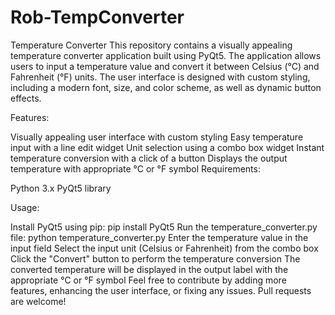 # Rob-TempConverter
Temperature Converter
This repository contains a visually appealing temperature converter application built using PyQt5. The application allows users to input a temperature value and convert it between Celsius (°C) and Fahrenheit (°F) units. The user interface is designed with custom styling, including a modern font, size, and color scheme, as well as dynamic button effects.

Features:

Visually appealing user interface with custom styling
Easy temperature input with a line edit widget
Unit selection using a combo box widget
Instant temperature conversion with a click of a button
Displays the output temperature with appropriate °C or °F symbol
Requirements:

Python 3.x
PyQt5 library

Usage:

Install PyQt5 using pip: pip install PyQt5
Run the temperature_converter.py file: python temperature_converter.py
Enter the temperature value in the input field
Select the input unit (Celsius or Fahrenheit) from the combo box
Click the "Convert" button to perform the temperature conversion
The converted temperature will be displayed in the output label with the appropriate °C or °F symbol
Feel free to contribute by adding more features, enhancing the user interface, or fixing any issues. Pull requests are welcome!
